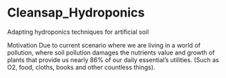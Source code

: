 # Cleansap_Hydroponics
Adapting hydroponics techniques for artificial soil

Motivation
Due to current scenario where we are living in a world of pollution, where soil pollution damages the nutrients value and growth of plants that provide us nearly 86% of our daily essential’s utilities. (Such as O2, food, cloths, books and other countless things).


